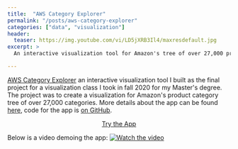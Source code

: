 ```yaml
---
title:  "AWS Category Explorer"
permalink: "/posts/aws-category-explorer"
categories: ["data", "visualization"]
header:
  teaser: https://img.youtube.com/vi/LD5jXRB3Il4/maxresdefault.jpg
excerpt: >
  An interactive visualization tool for Amazon's tree of over 27,000 product categories.

---
```


[AWS Category Explorer](https://tomreitz.github.io/amazon-category-explorer/) an interactive visualization tool I built as the final project for a visualization class I took in fall 2020 for my Master's degree. The project was to create a visualization for Amazon's product category tree of over 27,000 categories. More details about the app can be found [here](https://tomreitz.github.io/amazon-category-explorer/about.html), code for the app is [on GitHub](https://github.com/tomreitz/amazon-category-explorer).

<center>
<a class="btn btn--info btn--primary" href="https://tomreitz.github.io/amazon-category-explorer/" target="_blank">Try the App</a>
<br />
</center>


Below is a video demoing the app:
[![Watch the video](https://img.youtube.com/vi/LD5jXRB3Il4/maxresdefault.jpg)](https://youtu.be/LD5jXRB3Il4)
